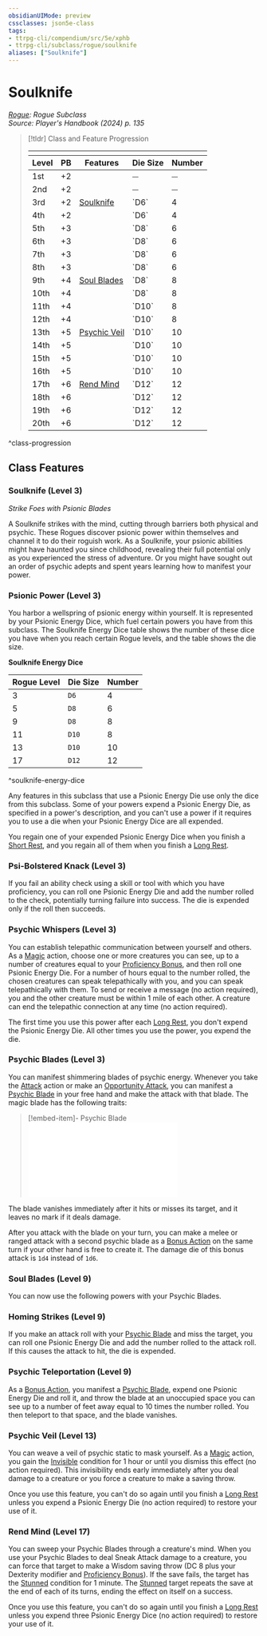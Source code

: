 ```yaml
---
obsidianUIMode: preview
cssclasses: json5e-class
tags:
- ttrpg-cli/compendium/src/5e/xphb
- ttrpg-cli/subclass/rogue/soulknife
aliases: ["Soulknife"]
---
```

# Soulknife
*[Rogue](./rogue-xphb.md): Rogue Subclass*  
*Source: Player's Handbook (2024) p. 135*  

> [!tldr] Class and Feature Progression
> 
> <table class="class-progression">
> <thead>
> <tr><th colspan='5'></th></tr>
> <tr class="class-progression"><th class"level">Level</th><th class"pb">PB</th><th class"feature">Features</th><th class="value"><span class='tip' title='Soulknife Energy Die Size'>Die Size</span></th><th class="value"><span class='tip' title='Soulknife Energy Die Number'>Number</span></th></tr>
> </thead><tbody>
> <tr class="class-progression"><td class"level">1st</td><td class"pb">+2</td><td class"feature"></td><td class="value">⏤</td><td class="value">⏤</td></tr>
> <tr class="class-progression"><td class"level">2nd</td><td class"pb">+2</td><td class"feature"></td><td class="value">⏤</td><td class="value">⏤</td></tr>
> <tr class="class-progression"><td class"level">3rd</td><td class"pb">+2</td><td class"feature"><a href='#Soulknife (Level 3)' class='internal-link'>Soulknife</a></td><td class="value">`D6`</td><td class="value">4</td></tr>
> <tr class="class-progression"><td class"level">4th</td><td class"pb">+2</td><td class"feature"></td><td class="value">`D6`</td><td class="value">4</td></tr>
> <tr class="class-progression"><td class"level">5th</td><td class"pb">+3</td><td class"feature"></td><td class="value">`D8`</td><td class="value">6</td></tr>
> <tr class="class-progression"><td class"level">6th</td><td class"pb">+3</td><td class"feature"></td><td class="value">`D8`</td><td class="value">6</td></tr>
> <tr class="class-progression"><td class"level">7th</td><td class"pb">+3</td><td class"feature"></td><td class="value">`D8`</td><td class="value">6</td></tr>
> <tr class="class-progression"><td class"level">8th</td><td class"pb">+3</td><td class"feature"></td><td class="value">`D8`</td><td class="value">6</td></tr>
> <tr class="class-progression"><td class"level">9th</td><td class"pb">+4</td><td class"feature"><a href='#Soul Blades (Level 9)' class='internal-link'>Soul Blades</a></td><td class="value">`D8`</td><td class="value">8</td></tr>
> <tr class="class-progression"><td class"level">10th</td><td class"pb">+4</td><td class"feature"></td><td class="value">`D8`</td><td class="value">8</td></tr>
> <tr class="class-progression"><td class"level">11th</td><td class"pb">+4</td><td class"feature"></td><td class="value">`D10`</td><td class="value">8</td></tr>
> <tr class="class-progression"><td class"level">12th</td><td class"pb">+4</td><td class"feature"></td><td class="value">`D10`</td><td class="value">8</td></tr>
> <tr class="class-progression"><td class"level">13th</td><td class"pb">+5</td><td class"feature"><a href='#Psychic Veil (Level 13)' class='internal-link'>Psychic Veil</a></td><td class="value">`D10`</td><td class="value">10</td></tr>
> <tr class="class-progression"><td class"level">14th</td><td class"pb">+5</td><td class"feature"></td><td class="value">`D10`</td><td class="value">10</td></tr>
> <tr class="class-progression"><td class"level">15th</td><td class"pb">+5</td><td class"feature"></td><td class="value">`D10`</td><td class="value">10</td></tr>
> <tr class="class-progression"><td class"level">16th</td><td class"pb">+5</td><td class"feature"></td><td class="value">`D10`</td><td class="value">10</td></tr>
> <tr class="class-progression"><td class"level">17th</td><td class"pb">+6</td><td class"feature"><a href='#Rend Mind (Level 17)' class='internal-link'>Rend Mind</a></td><td class="value">`D12`</td><td class="value">12</td></tr>
> <tr class="class-progression"><td class"level">18th</td><td class"pb">+6</td><td class"feature"></td><td class="value">`D12`</td><td class="value">12</td></tr>
> <tr class="class-progression"><td class"level">19th</td><td class"pb">+6</td><td class"feature"></td><td class="value">`D12`</td><td class="value">12</td></tr>
> <tr class="class-progression"><td class"level">20th</td><td class"pb">+6</td><td class"feature"></td><td class="value">`D12`</td><td class="value">12</td></tr>
> </tbody></table>

^class-progression


## Class Features

### Soulknife (Level 3)

*Strike Foes with Psionic Blades*

A Soulknife strikes with the mind, cutting through barriers both physical and psychic. These Rogues discover psionic power within themselves and channel it to do their roguish work. As a Soulknife, your psionic abilities might have haunted you since childhood, revealing their full potential only as you experienced the stress of adventure. Or you might have sought out an order of psychic adepts and spent years learning how to manifest your power.

### Psionic Power (Level 3)

You harbor a wellspring of psionic energy within yourself. It is represented by your Psionic Energy Dice, which fuel certain powers you have from this subclass. The Soulknife Energy Dice table shows the number of these dice you have when you reach certain Rogue levels, and the table shows the die size.

**Soulknife Energy Dice**

| Rogue Level | Die Size | Number |
|-------------|----------|--------|
| 3 | `D6` | 4 |
| 5 | `D8` | 6 |
| 9 | `D8` | 8 |
| 11 | `D10` | 8 |
| 13 | `D10` | 10 |
| 17 | `D12` | 12 |
^soulknife-energy-dice

Any features in this subclass that use a Psionic Energy Die use only the dice from this subclass. Some of your powers expend a Psionic Energy Die, as specified in a power's description, and you can't use a power if it requires you to use a die when your Psionic Energy Dice are all expended.

You regain one of your expended Psionic Energy Dice when you finish a [Short Rest](3-Mechanics/CLI/rules/variant-rules/short-rest-xphb.md), and you regain all of them when you finish a [Long Rest](3-Mechanics/CLI/rules/variant-rules/long-rest-xphb.md).

### Psi-Bolstered Knack (Level 3)

If you fail an ability check using a skill or tool with which you have proficiency, you can roll one Psionic Energy Die and add the number rolled to the check, potentially turning failure into success. The die is expended only if the roll then succeeds.

### Psychic Whispers (Level 3)

You can establish telepathic communication between yourself and others. As a [Magic](3-Mechanics/CLI/rules/actions.md#Magic) action, choose one or more creatures you can see, up to a number of creatures equal to your [Proficiency Bonus](3-Mechanics/CLI/rules/variant-rules/proficiency-xphb.md), and then roll one Psionic Energy Die. For a number of hours equal to the number rolled, the chosen creatures can speak telepathically with you, and you can speak telepathically with them. To send or receive a message (no action required), you and the other creature must be within 1 mile of each other. A creature can end the telepathic connection at any time (no action required).

The first time you use this power after each [Long Rest](3-Mechanics/CLI/rules/variant-rules/long-rest-xphb.md), you don't expend the Psionic Energy Die. All other times you use the power, you expend the die.

### Psychic Blades (Level 3)

You can manifest shimmering blades of psychic energy. Whenever you take the [Attack](3-Mechanics/CLI/rules/actions.md#Attack) action or make an [Opportunity Attack](3-Mechanics/CLI/rules/actions.md#Opportunity%20Attack), you can manifest a [Psychic Blade](3-Mechanics/CLI/items/psychic-blade-xphb.md) in your free hand and make the attack with that blade. The magic blade has the following traits:

> [!embed-item]- Psychic Blade
> ![Psychic Blade](3-Mechanics/CLI/items/psychic-blade-xphb.md)

The blade vanishes immediately after it hits or misses its target, and it leaves no mark if it deals damage.

After you attack with the blade on your turn, you can make a melee or ranged attack with a second psychic blade as a [Bonus Action](3-Mechanics/CLI/rules/variant-rules/bonus-action-xphb.md) on the same turn if your other hand is free to create it. The damage die of this bonus attack is `1d4` instead of `1d6`.

### Soul Blades (Level 9)

You can now use the following powers with your Psychic Blades.

### Homing Strikes (Level 9)

If you make an attack roll with your [Psychic Blade](3-Mechanics/CLI/items/psychic-blade-xphb.md) and miss the target, you can roll one Psionic Energy Die and add the number rolled to the attack roll. If this causes the attack to hit, the die is expended.

### Psychic Teleportation (Level 9)

As a [Bonus Action](3-Mechanics/CLI/rules/variant-rules/bonus-action-xphb.md), you manifest a [Psychic Blade](3-Mechanics/CLI/items/psychic-blade-xphb.md), expend one Psionic Energy Die and roll it, and throw the blade at an unoccupied space you can see up to a number of feet away equal to 10 times the number rolled. You then teleport to that space, and the blade vanishes.

### Psychic Veil (Level 13)

You can weave a veil of psychic static to mask yourself. As a [Magic](3-Mechanics/CLI/rules/actions.md#Magic) action, you gain the [Invisible](3-Mechanics/CLI/rules/conditions.md#Invisible) condition for 1 hour or until you dismiss this effect (no action required). This invisibility ends early immediately after you deal damage to a creature or you force a creature to make a saving throw.

Once you use this feature, you can't do so again until you finish a [Long Rest](3-Mechanics/CLI/rules/variant-rules/long-rest-xphb.md) unless you expend a Psionic Energy Die (no action required) to restore your use of it.

### Rend Mind (Level 17)

You can sweep your Psychic Blades through a creature's mind. When you use your Psychic Blades to deal Sneak Attack damage to a creature, you can force that target to make a Wisdom saving throw (DC 8 plus your Dexterity modifier and [Proficiency Bonus](3-Mechanics/CLI/rules/variant-rules/proficiency-xphb.md)). If the save fails, the target has the [Stunned](3-Mechanics/CLI/rules/conditions.md#Stunned) condition for 1 minute. The [Stunned](3-Mechanics/CLI/rules/conditions.md#Stunned) target repeats the save at the end of each of its turns, ending the effect on itself on a success.

Once you use this feature, you can't do so again until you finish a [Long Rest](3-Mechanics/CLI/rules/variant-rules/long-rest-xphb.md) unless you expend three Psionic Energy Dice (no action required) to restore your use of it.